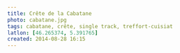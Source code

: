 ```yaml
---
title: Crête de la Cabatane
photo: cabatane.jpg
tags: cabatane, crête, single track, treffort-cuisiat
latlon: [46.265374, 5.391765]
created: 2014-08-28 16:15
---
```

